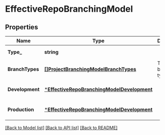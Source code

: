 # EffectiveRepoBranchingModel

## Properties
Name | Type | Description | Notes
------------ | ------------- | ------------- | -------------
**Type_** | **string** |  | [default to null]
**BranchTypes** | [**[]ProjectBranchingModelBranchTypes**](project_branching_model_branch_types.md) | The active branch types. | [optional] [default to null]
**Development** | [***EffectiveRepoBranchingModelDevelopment**](effective_repo_branching_model_development.md) |  | [optional] [default to null]
**Production** | [***EffectiveRepoBranchingModelDevelopment**](effective_repo_branching_model_development.md) |  | [optional] [default to null]

[[Back to Model list]](../README.md#documentation-for-models) [[Back to API list]](../README.md#documentation-for-api-endpoints) [[Back to README]](../README.md)

